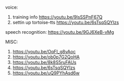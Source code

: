 
voice:
1. training info https://youtu.be/9lsSSPnF67Q
2. settin up tortoise-tts https://youtu.be/6sTsqSQYIzs

speech recognition:
https://youtu.be/9GJ6XeB-vMg

MISC:
1. https://youtu.be/OqFI_g8vAoc
2. https://youtu.be/ob0p7G2QoHA
3. https://youtu.be/8k8S5ruFAUs
4. https://youtu.be/6sTsqSQYIzs
5. https://youtu.be/uQ9PYhAsd6w